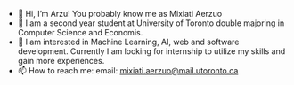 - 👋 Hi, I’m Arzu! You probably know me as Mixiati Aerzuo
- 👀 I am a second year student at University of Toronto double majoring in Computer Science and Economis. 
- 🌱 I am interested in Machine Learning, AI, web and software development. Currently I am looking for internship to utilize my skills and gain more experiences. 
- 📫 How to reach me: email: mixiati.aerzuo@mail.utoronto.ca

<!---
arzumi/arzumi is a ✨ special ✨ repository because its `README.md` (this file) appears on your GitHub profile.
You can click the Preview link to take a look at your changes.
--->
